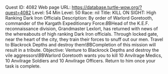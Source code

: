 Quest ID: 4082
Web page URL: https://database.turtle-wow.org/?quest=4082
Level: 54
Min Level: 50
Race: nil
Title: KILL ON SIGHT: High Ranking Dark Iron Officials
Description: By order of Warlord Goretooth, commander of the Kargath Expeditionary Force:$B$BHead of the K.E.F. reconnaissance division, Grandmaster Lexlort, has returned with news of the whereabouts of high ranking Dark Iron officials. Through locked gate, near the heart of the city, they train their forces to snuff out our men. Travel to Blackrock Depths and destroy them!$B$BCompletion of this mission will result in a tribute.
Objective: Venture to Blackrock Depths and destroy the vile aggressors!$B$BWarlord Goretooth wants you to kill 10 Anvilrage Medics, 10 Anvilrage Soldiers and 10 Anvilrage Officers. Return to him once your task is complete.
